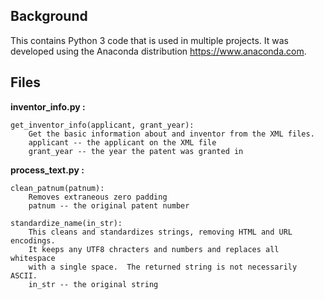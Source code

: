 ## Background
This contains Python 3 code that is used in multiple projects.
It was developed using the Anaconda distribution https://www.anaconda.com.

## Files
**inventor_info.py :**  
```
get_inventor_info(applicant, grant_year):  
	Get the basic information about and inventor from the XML files.  
	applicant -- the applicant on the XML file  
	grant_year -- the year the patent was granted in
```

**process_text.py :**  
```
clean_patnum(patnum):
	Removes extraneous zero padding  
	patnum -- the original patent number
```
```
standardize_name(in_str):  
	This cleans and standardizes strings, removing HTML and URL encodings.  
	It keeps any UTF8 chracters and numbers and replaces all whitespace  
	with a single space.  The returned string is not necessarily ASCII.  
	in_str -- the original string
```
